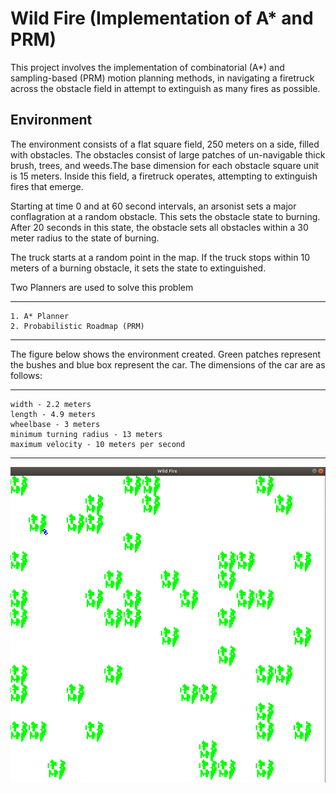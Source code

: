 
# Wild Fire (Implementation of A* and PRM)

This project involves the implementation of combinatorial (A*) and sampling-based (PRM) motion planning methods, in navigating a firetruck across the obstacle field in attempt to extinguish as many fires as possible.


## Environment

The environment consists of a flat square field, 250 meters on a side, filled with obstacles. The
obstacles consist of large patches of un-navigable thick brush, trees, and weeds.The base dimension for each
obstacle square unit is 15 meters. Inside this field, a firetruck operates, attempting to extinguish
fires that emerge.

Starting at time 0 and at 60 second intervals, an arsonist sets a major conflagration
at a random obstacle. This sets the obstacle state to burning. After 20 seconds in this state, the obstacle sets all obstacles within a 30 meter radius to the state of burning. 

The truck starts at a random point in the map. If the truck stops within 10 meters of a burning
obstacle, it sets the state to extinguished.

Two Planners are used to solve this problem
***
    1. A* Planner
    2. Probabilistic Roadmap (PRM)
***
The figure below shows the environment created. Green patches represent the bushes and blue box represent the car. The dimensions of the car are as follows:
***
    width - 2.2 meters
    length - 4.9 meters
    wheelbase - 3 meters
    minimum turning radius - 13 meters
    maximum velocity - 10 meters per second
***
![](images/world_1.png)

